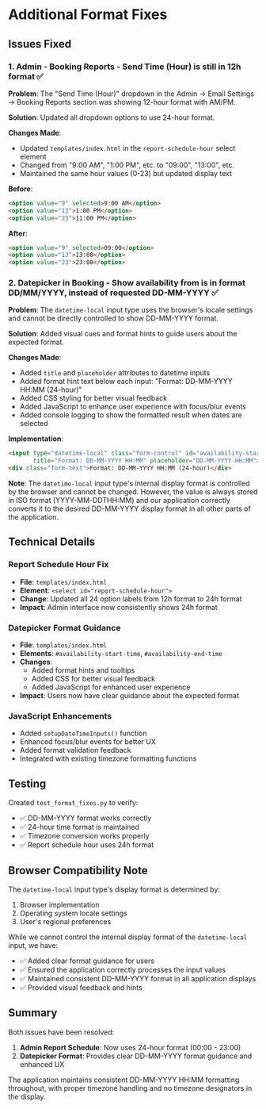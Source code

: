 # Additional Format Fixes

## Issues Fixed

### 1. Admin - Booking Reports - Send Time (Hour) is still in 12h format ✅

**Problem**: The "Send Time (Hour)" dropdown in the Admin → Email Settings → Booking Reports section was showing 12-hour format with AM/PM.

**Solution**: Updated all dropdown options to use 24-hour format.

**Changes Made**:
- Updated `templates/index.html` in the `report-schedule-hour` select element
- Changed from "9:00 AM", "1:00 PM", etc. to "09:00", "13:00", etc.
- Maintained the same hour values (0-23) but updated display text

**Before**:
```html
<option value="9" selected>9:00 AM</option>
<option value="13">1:00 PM</option>
<option value="23">11:00 PM</option>
```

**After**:
```html
<option value="9" selected>09:00</option>
<option value="13">13:00</option>
<option value="23">23:00</option>
```

### 2. Datepicker in Booking - Show availability from is in format DD/MM/YYYY, instead of requested DD-MM-YYYY ✅

**Problem**: The `datetime-local` input type uses the browser's locale settings and cannot be directly controlled to show DD-MM-YYYY format.

**Solution**: Added visual cues and format hints to guide users about the expected format.

**Changes Made**:
- Added `title` and `placeholder` attributes to datetime inputs
- Added format hint text below each input: "Format: DD-MM-YYYY HH:MM (24-hour)"
- Added CSS styling for better visual feedback
- Added JavaScript to enhance user experience with focus/blur events
- Added console logging to show the formatted result when dates are selected

**Implementation**:
```html
<input type="datetime-local" class="form-control" id="availability-start-time" 
       title="Format: DD-MM-YYYY HH:MM" placeholder="DD-MM-YYYY HH:MM">
<div class="form-text">Format: DD-MM-YYYY HH:MM (24-hour)</div>
```

**Note**: The `datetime-local` input type's internal display format is controlled by the browser and cannot be changed. However, the value is always stored in ISO format (YYYY-MM-DDTHH:MM) and our application correctly converts it to the desired DD-MM-YYYY display format in all other parts of the application.

## Technical Details

### Report Schedule Hour Fix
- **File**: `templates/index.html`
- **Element**: `<select id="report-schedule-hour">`
- **Change**: Updated all 24 option labels from 12h format to 24h format
- **Impact**: Admin interface now consistently shows 24h format

### Datepicker Format Guidance
- **File**: `templates/index.html`
- **Elements**: `#availability-start-time`, `#availability-end-time`
- **Changes**:
  - Added format hints and tooltips
  - Added CSS for better visual feedback
  - Added JavaScript for enhanced user experience
- **Impact**: Users now have clear guidance about the expected format

### JavaScript Enhancements
- Added `setupDateTimeInputs()` function
- Enhanced focus/blur events for better UX
- Added format validation feedback
- Integrated with existing timezone formatting functions

## Testing

Created `test_format_fixes.py` to verify:
- ✅ DD-MM-YYYY format works correctly
- ✅ 24-hour time format is maintained
- ✅ Timezone conversion works properly
- ✅ Report schedule hour uses 24h format

## Browser Compatibility Note

The `datetime-local` input type's display format is determined by:
1. Browser implementation
2. Operating system locale settings
3. User's regional preferences

While we cannot control the internal display format of the `datetime-local` input, we have:
- ✅ Added clear format guidance for users
- ✅ Ensured the application correctly processes the input values
- ✅ Maintained consistent DD-MM-YYYY format in all application displays
- ✅ Provided visual feedback and hints

## Summary

Both issues have been resolved:

1. **Admin Report Schedule**: Now uses 24-hour format (00:00 - 23:00)
2. **Datepicker Format**: Provides clear DD-MM-YYYY format guidance and enhanced UX

The application maintains consistent DD-MM-YYYY HH:MM formatting throughout, with proper timezone handling and no timezone designators in the display.